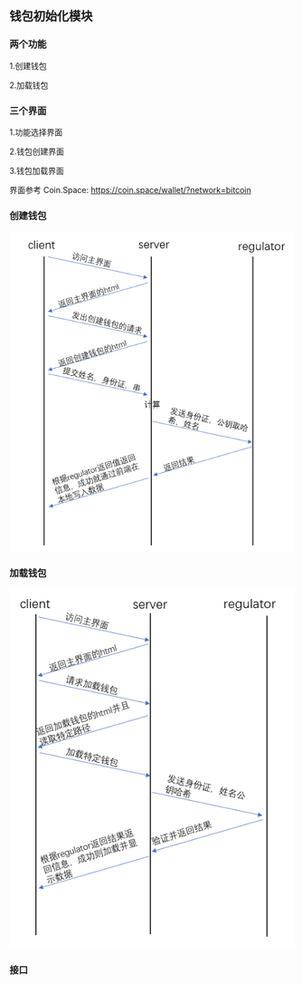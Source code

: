 ## 钱包初始化模块

### 两个功能

1.创建钱包

2.加载钱包

### 三个界面 

1.功能选择界面

2.钱包创建界面

3.钱包加载界面

界面参考 Coin.Space: https://coin.space/wallet/?network=bitcoin

### 创建钱包

![](/img/new_wallet.png)

### 加载钱包

![](/img/init_wallet.png)

### 接口

